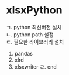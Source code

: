 # xlsxPython <br />
ㄱ. python 최신버전 설치 <br />
ㄴ. python path 설정<br />
ㄷ. 필요한 라이브러리 설치<br />
   1. pandas
   2. xlrd
   3. xlsxwriter
ㄹ. end<br />
